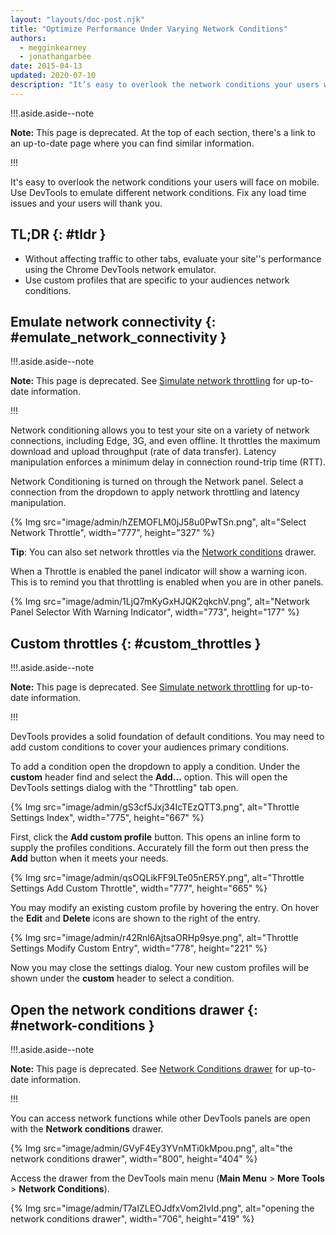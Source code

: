 ```yaml
---
layout: "layouts/doc-post.njk"
title: "Optimize Performance Under Varying Network Conditions"
authors:
  - megginkearney
  - jonathangarbee
date: 2015-04-13
updated: 2020-07-10
description: "It’s easy to overlook the network conditions your users will face on mobile. Use DevTools to emulate different network conditions. Fix any load time issues and your users will thank you."
---
```


!!!.aside.aside--note

**Note:** This page is deprecated. At the top of each section, there's a link to an up-to-date page
where you can find similar information.

!!!

It's easy to overlook the network conditions your users will face on mobile. Use DevTools to emulate
different network conditions. Fix any load time issues and your users will thank you.

## TL;DR {: #tldr }

- Without affecting traffic to other tabs, evaluate your site''s performance using the Chrome
  DevTools network emulator.
- Use custom profiles that are specific to your audiences network conditions.

## Emulate network connectivity {: #emulate_network_connectivity }

!!!.aside.aside--note

**Note:** This page is deprecated. See [Simulate network throttling][1] for up-to-date information.

!!!

Network conditioning allows you to test your site on a variety of network connections, including
Edge, 3G, and even offline. It throttles the maximum download and upload throughput (rate of data
transfer). Latency manipulation enforces a minimum delay in connection round-trip time (RTT).

Network Conditioning is turned on through the Network panel. Select a connection from the dropdown
to apply network throttling and latency manipulation.

{% Img src="image/admin/hZEMOFLM0jJ58u0PwTSn.png", alt="Select Network Throttle", width="777", height="327" %}

**Tip**: You can also set network throttles via the [Network conditions][2] drawer.

When a Throttle is enabled the panel indicator will show a warning icon. This is to remind you that
throttling is enabled when you are in other panels.

{% Img src="image/admin/1LjQ7mKyGxHJQK2qkchV.png", alt="Network Panel Selector With Warning Indicator", width="773", height="177" %}

## Custom throttles {: #custom_throttles }

!!!.aside.aside--note

**Note:** This page is deprecated. See [Simulate network throttling][3] for up-to-date information.

!!!

DevTools provides a solid foundation of default conditions. You may need to add custom conditions to
cover your audiences primary conditions.

To add a condition open the dropdown to apply a condition. Under the **custom** header find and
select the **Add...** option. This will open the DevTools settings dialog with the "Throttling" tab
open.

{% Img src="image/admin/gS3cf5Jxj34IcTEzQTT3.png", alt="Throttle Settings Index", width="775", height="667" %}

First, click the **Add custom profile** button. This opens an inline form to supply the profiles
conditions. Accurately fill the form out then press the **Add** button when it meets your needs.

{% Img src="image/admin/qsOQLikFF9LTe05nER5Y.png", alt="Throttle Settings Add Custom Throttle", width="777", height="665" %}

You may modify an existing custom profile by hovering the entry. On hover the **Edit** and
**Delete** icons are shown to the right of the entry.

{% Img src="image/admin/r42Rnl6AjtsaORHp9sye.png", alt="Throttle Settings Modify Custom Entry", width="778", height="221" %}

Now you may close the settings dialog. Your new custom profiles will be shown under the **custom**
header to select a condition.

## Open the network conditions drawer {: #network-conditions }

!!!.aside.aside--note

**Note:** This page is deprecated. See [Network Conditions drawer][4] for up-to-date information.

!!!

You can access network functions while other DevTools panels are open with the **Network
conditions** drawer.

{% Img src="image/admin/GVyF4Ey3YVnMTi0kMpou.png", alt="the network conditions drawer", width="800", height="404" %}

Access the drawer from the DevTools main menu (**Main Menu** > **More Tools** > **Network
Conditions**).

{% Img src="image/admin/T7aIZLEOJdfxVom2IvId.png", alt="opening the network conditions drawer", width="706", height="419" %}

[1]: /web/tools/chrome-devtools/network/reference#throttling
[2]: #network-conditions
[3]: /web/tools/chrome-devtools/network/reference#throttling
[4]: /web/tools/chrome-devtools/network/reference#network-conditions
